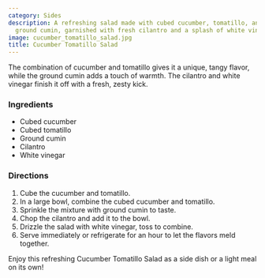 ```yaml
---
category: Sides
description: A refreshing salad made with cubed cucumber, tomatillo, and a hint of
  ground cumin, garnished with fresh cilantro and a splash of white vinegar.
image: cucumber_tomatillo_salad.jpg
title: Cucumber Tomatillo Salad
---
```


The combination of cucumber and tomatillo gives it a unique, tangy flavor, while the ground cumin adds a touch of warmth. The cilantro and white vinegar finish it off with a fresh, zesty kick.

### Ingredients

* Cubed cucumber
* Cubed tomatillo
* Ground cumin
* Cilantro
* White vinegar

### Directions

1. Cube the cucumber and tomatillo.
2. In a large bowl, combine the cubed cucumber and tomatillo.
3. Sprinkle the mixture with ground cumin to taste.
4. Chop the cilantro and add it to the bowl.
5. Drizzle the salad with white vinegar, toss to combine.
6. Serve immediately or refrigerate for an hour to let the flavors meld together.

Enjoy this refreshing Cucumber Tomatillo Salad as a side dish or a light meal on its own!